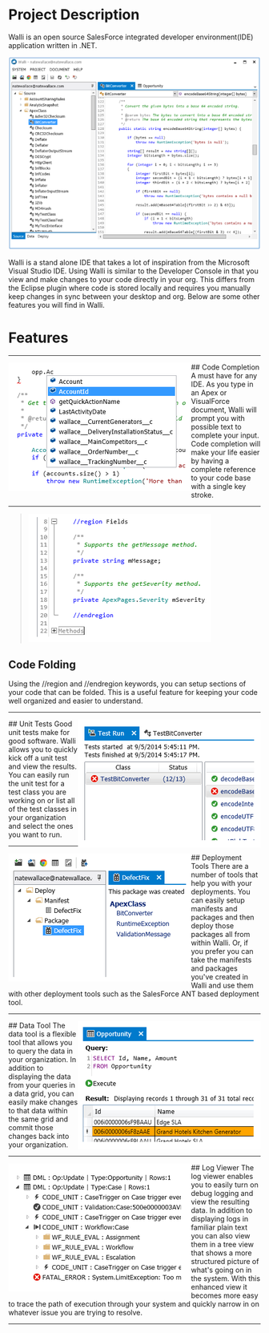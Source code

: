 # Project Description
Walli is an open source SalesForce integrated developer environment(IDE) application written in .NET.

![](docs/Home_App.png)

Walli is a stand alone IDE that takes a lot of inspiration from the Microsoft Visual Studio IDE.  Using Walli is similar to the Developer Console in that you view and make changes to your code directly in your org.  This differs from the Eclipse plugin where code is stored locally and requires you manually keep changes in sync between your desktop and org.  Below are some other features you will find in Walli.

# Features
----
<img align="left" src="docs/Home_CodeCompletion.png">
## Code Completion
A must have for any IDE.  As you type in an Apex or VisualForce document, Walli will prompt you with possible text to complete your input.  Code completion will make your life easier by having a complete reference to your code base with a single key stroke.

----
>![](docs/Home_CodeFold.png)
## Code Folding
Using the //region and //endregion keywords, you can setup sections of your code that can be folded.  This is a useful feature for keeping your code well organized and easier to understand.

----
<img align="right" src="docs/Home_UnitTests.png">
## Unit Tests
Good unit tests make for good software. Walli allows you to quickly kick off a unit test and view the results. You can easily run the unit test for a test class you are working on or list all of the test classes in your organization and select the ones you want to run.

----
<img align="left" src="docs/Home_DeployTool.png">
## Deployment Tools
There are a number of tools that help you with your deployments.  You can easily setup manifests and packages and then deploy those packages all from within Walli.  Or, if you prefer you can take the manifests and packages you've created in Walli and use them with other deployment tools such as the SalesForce ANT based deployment tool.

----
<img align="right" src="docs/Home_Query.png">
## Data Tool
The data tool is a flexible tool that allows you to query the data in your organization.  In addition to displaying the data from your queries in a data grid, you can easily make changes to that data within the same grid and commit those changes back into your organization.

----
<img align="left" src="docs/Home_LogViewer.png">
## Log Viewer
The log viewer enables you to easily turn on debug logging and view the resulting data.  In addition to displaying logs in familiar plain text you can also view them in a tree view that shows a more structured picture of what's going on in the system.  With this enhanced view it becomes more easy to trace the path of execution through your system and quickly narrow in on whatever issue you are trying to resolve.

----